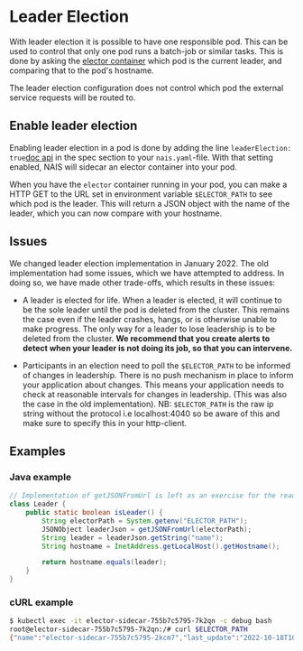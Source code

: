 # Leader Election

With leader election it is possible to have one responsible pod.
This can be used to control that only one pod runs a batch-job or similar tasks.
This is done by asking the [elector container](https://github.com/nais/elector) which pod is the current leader, and comparing that to the pod's hostname.

The leader election configuration does not control which pod the external service requests will be routed to.

## Enable leader election

Enabling leader election in a pod is done by adding the line `leaderElection: true`[doc api](https://doc.nais.io/nais-application/application/#leaderelection) in the spec section to your `nais.yaml`-file.
With that setting enabled, NAIS will sidecar an elector container into your pod.

When you have the `elector` container running in your pod,
you can make a HTTP GET to the URL set in environment variable `$ELECTOR_PATH` to see which pod is the leader.
This will return a JSON object with the name of the leader,
which you can now compare with your hostname.

## Issues

We changed leader election implementation in January 2022.
The old implementation had some issues, which we have attempted to address.
In doing so, we have made other trade-offs, which results in these issues:

* A leader is elected for life. 
  When a leader is elected, it will continue to be the sole leader until the pod is deleted from the cluster.
  This remains the case even if the leader crashes, hangs, or is otherwise unable to make progress.
  The only way for a leader to lose leadership is to be deleted from the cluster.
  **We recommend that you create alerts to detect when your leader is not doing its job, so that you can intervene.**

* Participants in an election need to poll the `$ELECTOR_PATH` to be informed of changes in leadership.
  There is no push mechanism in place to inform your application about changes.
  This means your application needs to check at reasonable intervals for changes in leadership.
  (This was also the case in the old implementation).
  NB: `$ELECTOR_PATH` is the raw ip string without the protocol i.e localhost:4040 so be aware
  of this and make sure to specify this in your http-client.

## Examples

### Java example

```java
// Implementation of getJSONFromUrl is left as an exercise for the reader
class Leader {
    public static boolean isLeader() {
        String electorPath = System.getenv("ELECTOR_PATH");
        JSONObject leaderJson = getJSONFromUrl(electorPath);
        String leader = leaderJson.getString("name");
        String hostname = InetAddress.getLocalHost().getHostname();

        return hostname.equals(leader);
    }
}
```

### cURL example

```bash
$ kubectl exec -it elector-sidecar-755b7c5795-7k2qn -c debug bash
root@elector-sidecar-755b7c5795-7k2qn:/# curl $ELECTOR_PATH
{"name":"elector-sidecar-755b7c5795-2kcm7","last_update":"2022-10-18T10:59:58Z"}
```
